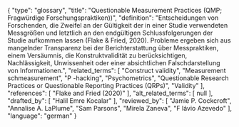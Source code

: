 {
    "type": "glossary",
    "title": "Questionable Measurement Practices (QMP; Fragwürdige Forschungspraktiken))",
    "definition": "Entscheidungen von Forschenden, die Zweifel an der Gültigkeit der in einer Studie verwendeten Messgrößen und letztlich an den endgültigen Schlussfolgerungen der Studie aufkommen lassen (Flake & Fried, 2020). Probleme ergeben sich aus mangelnder Transparenz bei der Berichterstattung über Messpraktiken, einem Versäumnis, die Konstruktvalidität zu berücksichtigen, Nachlässigkeit, Unwissenheit oder einer absichtlichen Falschdarstellung von Informationen.",
    "related_terms": [
        "Construct validity",
        "Measurement schmeasurement",
        "P -hacking",
        "Psychometrics",
        "Questionable Research Practices or Questionable Reporting Practices (QRPs)",
        "Validity"
    ],
    "references": [
        "Flake and Fried (2020)"
    ],
    "alt_related_terms": [
        null
    ],
    "drafted_by": [
        "Halil Emre Kocalar"
    ],
    "reviewed_by": [
        "Jamie P. Cockcroft",
        "Annalise A. LaPlume",
        "Sam Parsons",
        "Mirela Zaneva",
        "F lávio Azevedo"
    ],
    "language": "german"
}